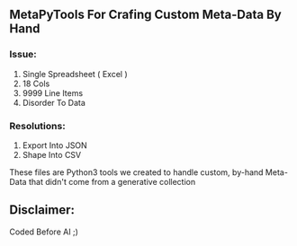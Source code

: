 ## MetaPyTools For Crafing Custom Meta-Data By Hand
### Issue:
1. Single Spreadsheet ( Excel )
2. 18 Cols
3. 9999 Line Items
4. Disorder To Data

### Resolutions:
1. Export Into JSON
2. Shape Into CSV
   
These files are Python3 tools we created to handle custom, by-hand Meta-Data that didn't come from a generative collection

## Disclaimer:
Coded Before AI ;)
